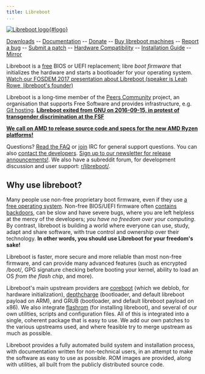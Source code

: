 ```yaml
---
title: Libreboot
...
```


[![Libreboot
logo](logo/logo.svg "Canteloupe, the libreboot mascot"){#logo}](logo-info.md)

[Downloads](download.md)                --
[Documentation](docs/)                  --
[Donate](donate.md)                     --
[Buy libreboot machines](suppliers.md)  --
[Report a bug](tasks.md)                --
[Submit a patch](git.md)                --
[Hardware Compatibility](docs/hcl/)     --
[Installation Guide](docs/install/)     --
[Mirror](rsync.md)

Libreboot is a [free](https://en.wikipedia.org/wiki/Free_software) BIOS or UEFI
replacement; libre *boot firmware* that initializes the hardware and starts a
bootloader for your operating system. [Watch our FOSDEM 2017 presentation about Libreboot (speaker is Leah Rowe,
libreboot's founder)](https://video.fosdem.org/2017/K.1.105/libreboot.mp4)

Libreboot is a long-time member of the [Peers
Community](https://peers.community/) project, an organisation that supports
Free Software and provides infrastructure, e.g. [Git
hosting](https://notabug.org/). **[Libreboot exited from GNU on 2016-09-15, in protest of transgender discrimination at the FSF](gnu.md)**

**[We call on AMD to release source code and specs for the new AMD Ryzen
platforms!](amd-libre.md)**

Questions? [Read the FAQ](faq.md) or
[join](https://webchat.freenode.net/?channels=libreboot) IRC for general
support questions. You can also [contact the developers](contrib.md). [Sign up
to our newsletter for release announcements!](announce.md). We also have a
subreddit forum, for development discussion and user support:
[r/libreboot/](https://www.reddit.com/r/libreboot/).

Why use libreboot?
------------------

Many people use non-free proprietary boot firmware, even if they use [a
free operating system](docs/distros/). Non-free BIOS/UEFI firmware often
[contains](faq.md#intel) [backdoors](faq.md#amd), can be slow and have
severe bugs, where you are left helpless at the mercy of the developers;
*you have no freedom over your computing*. By contrast, libreboot is
building a world where everyone can use, study, adapt and share
software, with true control and ownership over their technology. **In
other words, you should use Libreboot for your freedom's sake!**

Libreboot is faster, more secure and more reliable than most non-free
firmware, and can provide many advanced features (such as encrypted
/boot/, GPG signature checking before booting your kernel, ability to
load an OS *from the flash chip*, and more).

Libreboot's main upstream providers are
[coreboot](https://www.coreboot.org/) (which we deblob, for hardware
initialization), [depthcharge](docs/depthcharge/) (bootloader, and
default libreboot payload on ARM), and GRUB (bootloader, and default
libreboot payload on x86). We also integrate
[flashrom](https://www.flashrom.org/Flashrom) (for installing
libreboot), and several of our own utilities, scripts and configuration
files. All of this is integrated into a single, coherent package that is
easy to use. We add our own patches to the various upstreams used, and
where feasible try to merge upstream as much as possible.

Libreboot provides a fully automated build system and installation
process, with documentation written for non-technical users, in an
attempt to make the software as easy to use as possible. ROM images are
provided, along with utilities, all built from the publicly distributed
source code.
